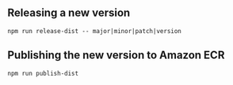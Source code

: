 ## Releasing a new version ##

````
npm run release-dist -- major|minor|patch|version
````

## Publishing the new version to Amazon ECR ##

````
npm run publish-dist
````